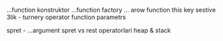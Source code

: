 ...function konstruktor
...function factory
... arow function
this
key sestive
 3lik - turnery operator
 function parametrs

spret - ...argument 
spret vs rest operatorlari
heap & stack
